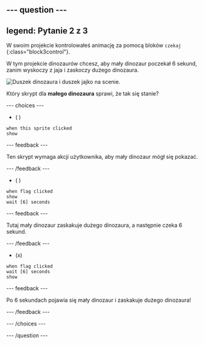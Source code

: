--- question ---
---
legend: Pytanie 2 z 3
---

W swoim projekcie kontrolowałeś animację za pomocą bloków `czekaj` {:class="block3control"}.

W tym projekcie dinozaurów chcesz, aby mały dinozaur poczekał 6 sekund, zanim wyskoczy z jaja i zaskoczy dużego dinozaura.

![Duszek dinozaura i duszek jajko na scenie.](images/quiz-q2.png)

Który skrypt dla **małego dinozaura** sprawi, że tak się stanie?

--- choices ---

- ( )
```blocks3
when this sprite clicked
show
```

  --- feedback ---

Ten skrypt wymaga akcji użytkownika, aby mały dinozaur mógł się pokazać.

  --- /feedback ---

- ( )
```blocks3
when flag clicked
show
wait [6] seconds
```

  --- feedback ---

 Tutaj mały dinozaur zaskakuje dużego dinozaura, a następnie czeka 6 sekund.

  --- /feedback ---

- (x)
```blocks3
when flag clicked
wait [6] seconds
show
```

  --- feedback ---

 Po 6 sekundach pojawia się mały dinozaur i zaskakuje dużego dinozaura!

  --- /feedback ---

--- /choices ---

--- /question ---
